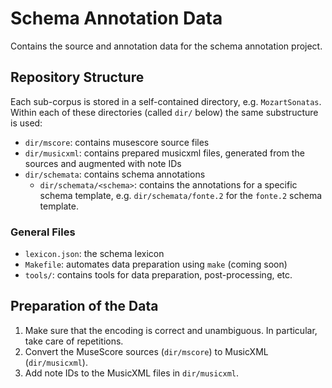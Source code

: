 # Schema Annotation Data

Contains the source and annotation data for the schema annotation project.

## Repository Structure

Each sub-corpus is stored in a self-contained directory, e.g. `MozartSonatas`.
Within each of these directories (called `dir/` below) the same substructure is used:

- `dir/mscore`: contains musescore source files
- `dir/musicxml`: contains prepared musicxml files,
  generated from the sources and augmented with note IDs
- `dir/schemata`: contains schema annotations
  - `dir/schemata/<schema>`: contains the annotations for a specific schema template,
    e.g. `dir/schemata/fonte.2` for the `fonte.2` schema template.

### General Files

- `lexicon.json`: the schema lexicon
- `Makefile`: automates data preparation using `make` (coming soon)
- `tools/`: contains tools for data preparation, post-processing, etc.

## Preparation of the Data

1. Make sure that the encoding is correct and unambiguous.
   In particular, take care of repetitions.
2. Convert the MuseScore sources (`dir/mscore`) to MusicXML (`dir/musicxml`).
3. Add note IDs to the MusicXML files in `dir/musicxml`.
